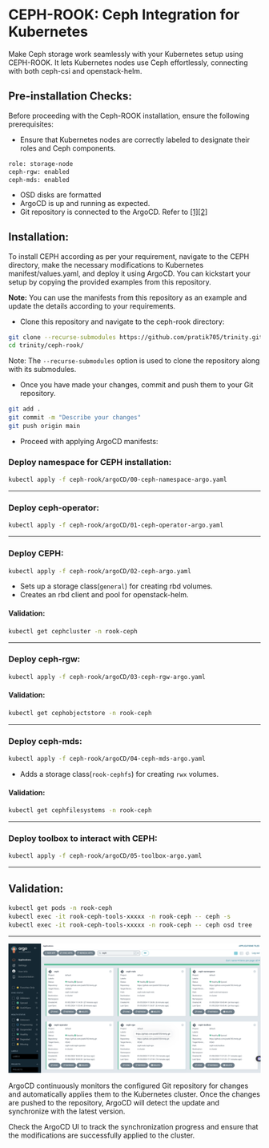 # CEPH-ROOK: Ceph Integration for Kubernetes
Make Ceph storage work seamlessly with your Kubernetes setup using CEPH-ROOK. It lets Kubernetes nodes use Ceph effortlessly, connecting with both ceph-csi and openstack-helm.

## Pre-installation Checks:
Before proceeding with the Ceph-ROOK installation, ensure the following prerequisites:

- Ensure that Kubernetes nodes are correctly labeled to designate their roles and Ceph components.
```
role: storage-node
ceph-rgw: enabled
ceph-mds: enabled
```
- OSD disks are formatted
- ArgoCD is up and running as expected. 
- Git repository is connected to the ArgoCD. Refer to [\[1\]](https://argo-cd.readthedocs.io/en/stable/user-guide/private-repositories/)[\[2\]](https://argo-cd.readthedocs.io/en/latest/user-guide/commands/argocd_repo_add/)

## Installation:
To install CEPH according as per your requirement, navigate to the CEPH directory, make the necessary modifications to Kubernetes manifest/values.yaml, and deploy it using ArgoCD. You can kickstart your setup by copying the provided examples from this repository.

**Note:** You can use the manifests from this repository as an example and update the details according to your requirements.

- Clone this repository and navigate to the ceph-rook directory:
```bash
git clone --recurse-submodules https://github.com/pratik705/trinity.git
cd trinity/ceph-rook/
```
Note: The `--recurse-submodules` option is used to clone the repository along with its submodules.
- Once you have made your changes, commit and push them to your Git repository.
```bash
git add .
git commit -m "Describe your changes"
git push origin main
```
- Proceed with applying ArgoCD manifests:
### Deploy namespace for CEPH installation:
```bash
kubectl apply -f ceph-rook/argoCD/00-ceph-namespace-argo.yaml
```
---

### Deploy ceph-operator:
```bash
kubectl apply -f ceph-rook/argoCD/01-ceph-operator-argo.yaml
```
---

### Deploy CEPH:
```bash
kubectl apply -f ceph-rook/argoCD/02-ceph-argo.yaml
```
- Sets up a storage class(`general`) for creating rbd volumes.
- Creates an rbd client and pool for openstack-helm.

#### Validation:
```bash
kubectl get cephcluster -n rook-ceph
```

---

### Deploy ceph-rgw:
```bash
kubectl apply -f ceph-rook/argoCD/03-ceph-rgw-argo.yaml
```
#### Validation:
```bash
kubectl get cephobjectstore -n rook-ceph
```

---

### Deploy ceph-mds:
```bash
kubectl apply -f ceph-rook/argoCD/04-ceph-mds-argo.yaml
```
- Adds a storage class(`rook-cephfs`) for creating `rwx` volumes.

#### Validation:
```bash
kubectl get cephfilesystems -n rook-ceph
```

---

### Deploy toolbox to interact with CEPH:
```bash
kubectl apply -f ceph-rook/argoCD/05-toolbox-argo.yaml
```
---

## Validation:
```bash
kubectl get pods -n rook-ceph
kubectl exec -it rook-ceph-tools-xxxxx -n rook-ceph -- ceph -s
kubectl exec -it rook-ceph-tools-xxxxx -n rook-ceph -- ceph osd tree
```

---

![ceph](../screenshots/ceph_argocd.jpg?raw=true)

ArgoCD continuously monitors the configured Git repository for changes and automatically applies them to the Kubernetes cluster. Once the changes are pushed to the repository, ArgoCD will detect the update and synchronize with the latest version.

Check the ArgoCD UI to track the synchronization progress and ensure that the modifications are successfully applied to the cluster.